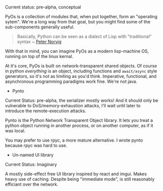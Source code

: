 Current status: pre-alpha, conceptual

PyOs is a collection of modules that, when put together, form an "operating
sytem". We're a long way from that goal, but you might find some of the
sub-components generally useful.

>Basically, Python can be seen as a dialect of Lisp with "traditional" syntax
~ [Peter Norvig](https://norvig.com/python-lisp.html)

With that in mind, you can imagine PyOs as a modern lisp-machine OS, running on
top of the linux kernal.

At it's core, PyOs is built on network-transparent shared objects. Of course in
python *everything* is an object, including functions and `await/async` style
generators, so it's not as limiting as you'd think. Imperative, functional, and
asynchronous programming paradigms work fine. We're not java.

 * Pynto

Current Status: pre-alpha, the serializer mostly works! And it should only be
vulnerable to DoS/memory-exhaustion attacks, I'll wait until later to introduce
the remote-execution attacks.

Pynto is the Python Network Transparent Object library. It lets you treat a python
object running in another process, or on another computer, as if it was local.

You may prefer to use rpyc, a more mature alternative. I wrote pynto because
rpyc was hard to use.

 * Un-named UI library

Current Status: Imaginary

A mostly side-effect free UI library inspired by react and imgui. Makes heavy
use of caching. Despite being "immediate mode", is still reasonably efficiant
over the network.

